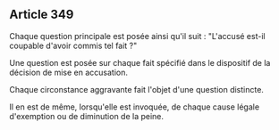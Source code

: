 Article 349
----
Chaque question principale est posée ainsi qu'il suit : "L'accusé est-il
coupable d'avoir commis tel fait ?"

Une question est posée sur chaque fait spécifié dans le dispositif de la
décision de mise en accusation.

Chaque circonstance aggravante fait l'objet d'une question distincte.

Il en est de même, lorsqu'elle est invoquée, de chaque cause légale d'exemption
ou de diminution de la peine.
